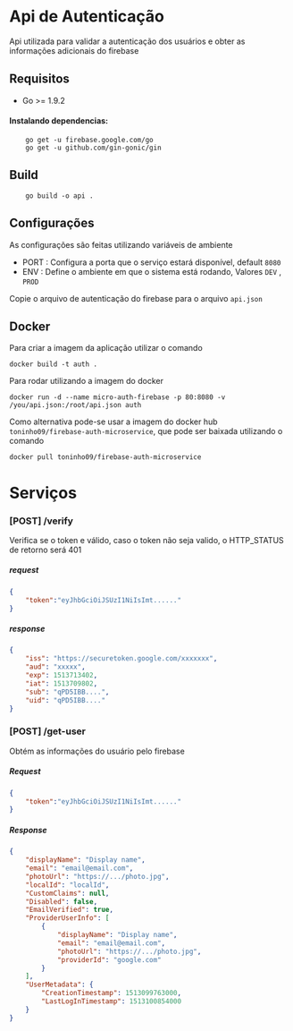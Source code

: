 # Api de Autenticação

Api utilizada para validar a autenticação dos usuários e obter as informações adicionais do firebase

## Requisitos

* Go >= 1.9.2

#### Instalando dependencias:

````shell
    go get -u firebase.google.com/go
    go get -u github.com/gin-gonic/gin
````

## Build


````shell
    go build -o api .
````



## Configurações

As configurações são feitas utilizando variáveis de ambiente 

* PORT : Configura a porta que o serviço estará disponível, default  `8080` 
* ENV : Define o ambiente em que o sistema está rodando, Valores `DEV` , `PROD`

Copie o arquivo de autenticação do firebase para o arquivo `api.json`

## Docker

Para criar a imagem da aplicação utilizar o comando

````shell
docker build -t auth .
````

Para rodar utilizando a imagem do docker
````shell
docker run -d --name micro-auth-firebase -p 80:8080 -v /you/api.json:/root/api.json auth
````
 
 Como alternativa pode-se usar a imagem do docker hub `toninho09/firebase-auth-microservice`, que pode ser baixada utilizando o comando
 
 ````shell
 docker pull toninho09/firebase-auth-microservice
 ````
 
 
# Serviços


### [POST] /verify

Verifica se o token e válido, caso o token não seja valido, o HTTP_STATUS de retorno será 401

##### request

````json
{
	"token":"eyJhbGciOiJSUzI1NiIsImt......"	
}
````

##### response

````json
{
	"iss": "https://securetoken.google.com/xxxxxxx",
	"aud": "xxxxx",
	"exp": 1513713402,
	"iat": 1513709802,
	"sub": "qPD5IBB....",
	"uid": "qPD5IBB...."
}
````

### [POST] /get-user

Obtém as informações do usuário pelo firebase

##### Request

````json
{
	"token":"eyJhbGciOiJSUzI1NiIsImt......"	
}
````

##### Response

````json
{
	"displayName": "Display name",
	"email": "email@email.com",
	"photoUrl": "https://.../photo.jpg",
	"localId": "localId",
	"CustomClaims": null,
	"Disabled": false,
	"EmailVerified": true,
	"ProviderUserInfo": [
		{
			"displayName": "Display name",
			"email": "email@email.com",
			"photoUrl": "https://.../photo.jpg",
			"providerId": "google.com"
		}
	],
	"UserMetadata": {
		"CreationTimestamp": 1513099763000,
		"LastLogInTimestamp": 1513100854000
	}
}
````

